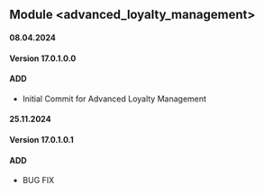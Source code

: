 ## Module <advanced_loyalty_management>

#### 08.04.2024
#### Version 17.0.1.0.0
#### ADD
- Initial Commit for Advanced Loyalty Management


#### 25.11.2024
#### Version 17.0.1.0.1
#### ADD
- BUG FIX